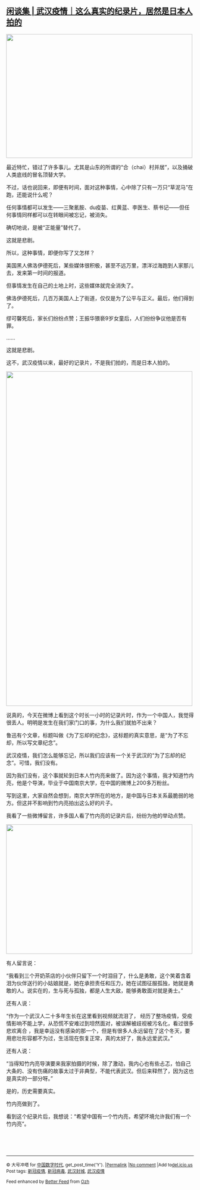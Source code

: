 <!--1593469427000-->
[闲谈集 | 武汉疫情｜这么真实的纪录片，居然是日本人拍的](https://chinadigitaltimes.net/chinese/2020/06/%e9%97%b2%e8%b0%88%e9%9b%86-%e6%ad%a6%e6%b1%89%e7%96%ab%e6%83%85%ef%bd%9c%e8%bf%99%e4%b9%88%e7%9c%9f%e5%ae%9e%e7%9a%84%e7%ba%aa%e5%bd%95%e7%89%87%ef%bc%8c%e5%b1%85%e7%84%b6%e6%98%af%e6%97%a5/)
------

<p><img class="aligncenter wp-image-648694" src="https://chinadigitaltimes.net/chinese/files/2020/06/武汉疫情1-38-300x200.jpg" alt="" width="500" height="333" srcset="https://chinadigitaltimes.net/chinese/files/2020/06/武汉疫情1-38-300x200.jpg 300w, https://chinadigitaltimes.net/chinese/files/2020/06/武汉疫情1-38.jpg 690w" sizes="(max-width: 500px) 100vw, 500px" /></p><p>最近特忙，错过了许多事儿。尤其是山东的所谓的“合（chai）村并居”，以及捅破人类底线的冒名顶替大学。</p><p>不过，话也说回来，即便有时间，面对这种事情，心中除了只有一万只“草泥马”在跑，还能说什么呢？</p><p>任何事情都可以发生——三聚氰胺、du疫苗、红黄蓝、李医生、蔡书记——但任何事情同样都可以在转眼间被忘记，被消失。</p><p>确切地说，是被“正能量”替代了。</p><p>这就是悲剧。</p><p>所以，这种事情，即便你写了又怎样？</p><p>美国黑人佛洛伊德死后，某些媒体很积极，甚至不远万里，漂洋过海跑到人家那儿去，发来第一时间的报道。</p><p>但事情发生在自己的土地上时，这些媒体就完全消失了。</p><p>佛洛伊德死后，几百万美国人上了街道，仅仅是为了公平与正义。最后，他们得到了。</p><p>缪可馨死后，家长们纷纷点赞；王振华猥亵9岁女童后，人们纷纷争议他是否有罪。</p><p>……</p><p>这就是悲剧。</p><p>这不，武汉疫情以来，最好的记录片，不是我们拍的，而是日本人拍的。</p><p><img class="aligncenter wp-image-648695" src="https://chinadigitaltimes.net/chinese/files/2020/06/武汉疫情2-15-167x300.jpg" alt="" width="500" height="899" srcset="https://chinadigitaltimes.net/chinese/files/2020/06/武汉疫情2-15-167x300.jpg 167w, https://chinadigitaltimes.net/chinese/files/2020/06/武汉疫情2-15-569x1024.jpg 569w, https://chinadigitaltimes.net/chinese/files/2020/06/武汉疫情2-15-768x1381.jpg 768w, https://chinadigitaltimes.net/chinese/files/2020/06/武汉疫情2-15.jpg 828w" sizes="(max-width: 500px) 100vw, 500px" /></p><p>说真的，今天在微博上看到这个时长一小时的记录片时，作为一个中国人，我觉得很丢人。明明是发生在我们家门口的事，为什么我们就拍不出来？</p><p>鲁迅有个文章，标题叫做《为了忘却的纪念》，这标题的真实意思，是“为了不忘却，所以写文章纪念”。</p><p>武汉疫情，我们怎么能够忘记，所以我们应该有一个关于武汉的“为了忘却的纪念”。可惜，我们没有。</p><p>因为我们没有，这个事就轮到日本人竹内亮来做了。因为这个事情，我才知道竹内亮，他是个导演，毕业于中国南京大学，在中国的微博上200多万粉丝。</p><p>写到这里，大家自然会想到，南京大学所在的地方，是中国与日本关系最脆弱的地方。但这并不影响到竹内亮拍出这么好的片子。</p><p>我看了一些微博留言，许多国人看了竹内亮的记录片后，纷纷为他的举动点赞。</p><p><img class="aligncenter wp-image-648696" src="https://chinadigitaltimes.net/chinese/files/2020/06/武汉疫情3-2-300x209.png" alt="" width="500" height="348" srcset="https://chinadigitaltimes.net/chinese/files/2020/06/武汉疫情3-2-300x209.png 300w, https://chinadigitaltimes.net/chinese/files/2020/06/武汉疫情3-2.png 529w" sizes="(max-width: 500px) 100vw, 500px" /></p><p>有人留言说：</p><p>“我看到三个开奶茶店的小伙伴只留下一个时泪目了，什么是勇敢，这个笑着含着泪为伙伴送行的小姑娘就是，她在承担责任和压力，她在试图征服孤独，她就是勇敢的人。说实在的，生与死与孤独，都是人生大敌，能够勇敢面对就是勇士。”</p><p>还有人说：</p><p>“作为一个武汉人二十多年生长在这里看到视频就流泪了， 经历了整场疫情，受疫情影响不能上学，从恐慌不安难过到坦然面对，被误解被歧视被污名化，看过很多悲欢离合 ，我是幸运没有感染的那一个，但是有很多人永远留在了这个冬天，要用悲壮形容都不为过，生活现在恢复正常，真的太好了，我永远爱武汉。”</p><p>还有人说：</p><p>“当得知竹内亮导演要来我家拍摄的时候，除了激动，我内心也有些忐忑，怕自己大条的、没有伤痛的故事太过于非典型，不能代表武汉。但后来释然了，因为这也是真实的一部分呀。”</p><p>是的，历史需要真实。</p><p>竹内亮做到了。</p><p>看到这个纪录片后，我想说：“希望中国有一个竹内亮，希望环境允许我们有一个竹内亮”。</p><p>&nbsp;</p><p>&nbsp;</p><hr /><p><small>&copy; 大号冲塔 for <a href="https://chinadigitaltimes.net/chinese">中国数字时代</a>, get_post_time('Y'). |<a href="https://chinadigitaltimes.net/chinese/2020/06/%e9%97%b2%e8%b0%88%e9%9b%86-%e6%ad%a6%e6%b1%89%e7%96%ab%e6%83%85%ef%bd%9c%e8%bf%99%e4%b9%88%e7%9c%9f%e5%ae%9e%e7%9a%84%e7%ba%aa%e5%bd%95%e7%89%87%ef%bc%8c%e5%b1%85%e7%84%b6%e6%98%af%e6%97%a5/">Permalink</a> |<a href="https://chinadigitaltimes.net/chinese/2020/06/%e9%97%b2%e8%b0%88%e9%9b%86-%e6%ad%a6%e6%b1%89%e7%96%ab%e6%83%85%ef%bd%9c%e8%bf%99%e4%b9%88%e7%9c%9f%e5%ae%9e%e7%9a%84%e7%ba%aa%e5%bd%95%e7%89%87%ef%bc%8c%e5%b1%85%e7%84%b6%e6%98%af%e6%97%a5/#comments">No comment</a> |Add to<a href="http://del.icio.us/post?url=https://chinadigitaltimes.net/chinese/2020/06/%e9%97%b2%e8%b0%88%e9%9b%86-%e6%ad%a6%e6%b1%89%e7%96%ab%e6%83%85%ef%bd%9c%e8%bf%99%e4%b9%88%e7%9c%9f%e5%ae%9e%e7%9a%84%e7%ba%aa%e5%bd%95%e7%89%87%ef%bc%8c%e5%b1%85%e7%84%b6%e6%98%af%e6%97%a5/&amp;title=闲谈集 | 武汉疫情｜这么真实的纪录片，居然是日本人拍的">del.icio.us</a><br/>Post tags: <a href="https://chinadigitaltimes.net/chinese/tag/%e6%96%b0%e5%86%a0%e7%96%ab%e6%83%85/" rel="tag">新冠疫情</a>, <a href="https://chinadigitaltimes.net/chinese/tag/%e6%96%b0%e5%86%a0%e7%97%85%e6%af%92/" rel="tag">新冠病毒</a>, <a href="https://chinadigitaltimes.net/chinese/tag/%e6%ad%a6%e6%b1%89%e5%b0%81%e5%9f%8e/" rel="tag">武汉封城</a>, <a href="https://chinadigitaltimes.net/chinese/tag/%e6%ad%a6%e6%b1%89%e7%96%ab%e6%83%85/" rel="tag">武汉疫情</a><br/></small></p><p><small>Feed enhanced by <a href='http://planetozh.com/blog/my-projects/wordpress-plugin-better-feed-rss/'>Better Feed</a> from  <a href='http://planetozh.com/blog/'>Ozh</a></small></p>

